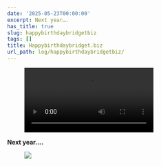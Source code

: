 ```yaml
---
date: '2025-05-23T00:00:00'
excerpt: Next year….
has_title: true
slug: happybirthdaybridgetbiz
tags: []
title: Happybirthdaybridget.biz
url_path: log/happybirthdaybridgetbiz/
---
```


<figure class="content-figure w-100">
<video src="https://mp1ewwuojwmnpxpy.public.blob.vercel-storage.com/media_1748403290947-RK8yZkHfnXs34ZiKSWuhmCaDIP2oVk.mp4" class="w-100" width="auto" controls></video>
<figcaption class="f6 gray tl"></figcaption>
</figure>


**Next year….**
<figure class="content-figure">
<img src="https://mp1ewwuojwmnpxpy.public.blob.vercel-storage.com/image_1748033708790-dfFaBicqIPiao7oRJlWB3HDE6l0dMD.webp" width="auto" class="ba b--light-gray bw2 br2">
<figcaption class="f6 gray tl"></figcaption>
</figure>